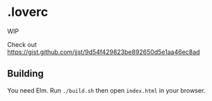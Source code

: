 .loverc
=======

WIP

Check out https://gist.github.com/jjst/9d54f429823be892650d5e1aa46ec8ad

Building
--------

You need Elm.
Run `./build.sh` then open `index.html` in your browser.
